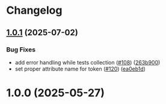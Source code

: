 # Changelog

## [1.0.1](https://github.com/splunk/addonfactory-ucc-test/compare/v1.0.0...v1.0.1) (2025-07-02)


### Bug Fixes

* add error handling while tests collection ([#108](https://github.com/splunk/addonfactory-ucc-test/issues/108)) ([263b900](https://github.com/splunk/addonfactory-ucc-test/commit/263b900e885901acb99ea9a3d2e99fa4047c257e))
* set proper attribute name for token ([#120](https://github.com/splunk/addonfactory-ucc-test/issues/120)) ([ea0eb1d](https://github.com/splunk/addonfactory-ucc-test/commit/ea0eb1d81045120f37ab1af87a2a2c2205ec36c4))

# 1.0.0 (2025-05-27)
